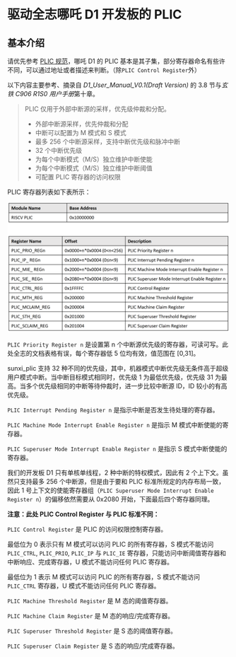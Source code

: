 # 驱动全志哪吒 D1 开发板的 PLIC

## 基本介绍

请优先参考 [PLIC 规范](plic.md)，哪吒 D1 的 PLIC 基本是其子集，部分寄存器命名有些许不同，可以通过地址或者描述来判断。（除`PLIC Control Register`外）

以下内容主要参考、摘录自 *D1_User_Manual_V0.1(Draft Version)* 的 3.8 节与*玄铁 C906 R1S0 用户手册*第十章。

> PLIC 仅用于外部中断源的采样，优先级仲裁和分配。
> 
> - 外部中断源采样，优先仲裁和分配
> - 中断可以配置为 M 模式和 S 模式
> - 最多 256 个中断源采样，支持中断优先级和脉冲中断
> - 32 个中断优先级
> - 为每个中断模式（M/S）独立维护中断使能
> - 为每个中断模式（M/S）独立维护中断阈值
> - 可配置 PLIC 寄存器的访问权限

PLIC 寄存器列表如下表所示：

![图 2](sunxi_plic/regs.png)  

`PLIC Priority Register n` 是设置第 n 个中断源优先级的寄存器，可读可写。此处全志的文档表格有误，每个寄存器低 5 位均有效，值范围在 [0,31]。

sunxi_plic 支持 32 种不同的优先级，其中，机器模式中断优先级无条件高于超级用户模式中断。当中断目标模式相同时，优先级 1 为最低优先级，优先级 31 为最高。当多个优先级相同的中断等待仲裁时，进一步比较中断源 ID，ID 较小的有高优先级。

`PLIC Interrupt Pending Register n` 是指示中断是否发生待处理的寄存器。

`PLIC Machine Mode Interrupt Enable Register n` 是指示 M 模式中断使能的寄存器。

`PLIC Superuser Mode Interrupt Enable Register n` 是指示 S 模式中断使能的寄存器。

我们的开发板 D1 只有单核单线程，2 种中断的特权模式，因此有 2 个上下文。虽然只支持最多 256 个中断源，但是由于要和 PLIC 标准所规定的内存布局一致，因此 1 号上下文的使能寄存器组（`PLIC Superuser Mode Interrupt Enable Register n`）的偏移依然需要从 0x2080 开始，下面最后四个寄存器同理。

**注意：此处 PLIC Control Register 与 PLIC 标准不同：**

`PLIC Control Register` 是 PLIC 的访问权限控制寄存器。

最低位为 0 表示只有 M 模式可以访问 PLIC 的所有寄存器，S 模式不能访问`PLIC_CTRL`, `PLIC_PRIO`, `PLIC_IP` 与 `PLIC_IE` 寄存器，只能访问中断阈值寄存器和中断响应、完成寄存器，U 模式不能访问任何 PLIC 寄存器。

最低位为 1 表示 M 模式可以访问 PLIC 的所有寄存器，S 模式不能访问 `PLIC_CTRL` 寄存器，U 模式不能访问任何 PLIC 寄存器。

`PLIC Machine Threshold Register` 是 M 态的阈值寄存器。

`PLIC Machine Claim Register` 是 M 态的响应/完成寄存器。

`PLIC Superuser Threshold Register` 是 S 态的阈值寄存器。

`PLIC Superuser Claim Register` 是 S 态的响应/完成寄存器。
